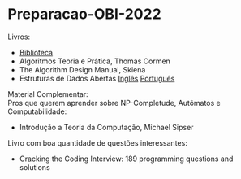 # Preparacao-OBI-2022

Livros:
- [Biblioteca](/Livros/)
- Algoritmos Teoria e Prática, Thomas Cormen
- The Algorithm Design Manual, Skiena
- Estruturas de Dados Abertas [Inglês](/Livros/ods.pdf/) [Português](/Livros/ods-br.pdf/)


Material Complementar:  
Pros que querem aprender sobre NP-Completude, Autômatos e Computabilidade:
- Introdução a Teoria da Computação, Michael Sipser

Livro com boa quantidade de questões interessantes:
- Cracking the Coding Interview: 189 programming questions and solutions

